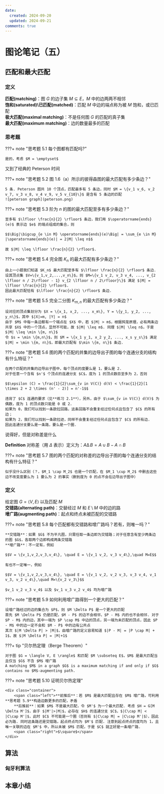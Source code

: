 ```yaml
---
date:
  created: 2024-09-20
  updated: 2024-09-21
comments: true
---
```


# 图论笔记（五）

## 匹配和最大匹配

### 定义

**匹配(matching)**：图 $G$ 的边子集 $M \subseteq E$，$M$ 中的边两两不相邻  
**饱和(saturated)\\已匹配(matched)**：匹配 $M$ 中边的端点称为被 $M$ 饱和，或已匹配  
**极大匹配(maximal matching)**：不是任何图 $G$ 的匹配的真子集  
**最大匹配(maximum matching)**：边的数量最多的匹配  

### 思考题

???+ note "思考题 5.1  每个图都有匹配吗?"

    是的，考虑 $M = \emptyset$

又到了经典的 Peterson 时间

<!-- $$\operatorname{ker} f=\{g\in G:f(g)=e_{H}\}{\mbox{.}}$$

``` latex title="block syntax"
$$
\operatorname{ker} f=\{g\in G:f(g)=e_{H}\}{\mbox{.}}
$$
```

<div class="result" markdown>

$$
\operatorname{ker} f=\{g\in G:f(g)=e_{H}\}{\mbox{.}}
$$

</div>

The homomorphism $f$ is injective if and only if its kernel is only the
singleton set $e_G$, because otherwise $\exists a,b\in G$ with $a\neq b$ such
that $f(a)=f(b)$. -->

???+ note "思考题 5.2  图 1.6（a）所示的彼得森图的最大匹配有多少条边？"

    5 条. Peterson 图共 10 个顶点，匹配最多有 5 条边，同时 $M = \{v_1 v_6, v_2 v_7, v_3 v_8, v_4 v_9, v_5 v_{10}\}$ 是含有 5 条边的匹配
    ![peterson graph](peterson.png)

???+ note "思考题 5.3  阶为 $n$ 的图的最大匹配至多有多少条边？"

    至多有 $\lfloor \frac{n}{2} \rfloor$ 条边，我们用 $\operatorname{ends}(e)$ 表示边 $e$ 的端点组成的集合，则

    $$\Big|\bigcup_{e \in M} \operatorname{ends}(e)\Big| = \sum_{e \in M} |\operatorname{ends}(e)| = 2|M| \leq n$$

    故 $|M| \leq \lfloor \frac{n}{2} \rfloor$. 

???+ note "思考题 5.4  完全图 $K_n$ 的最大匹配有多少条边？"

    由上一小题我们知道 $K_n$ 最大匹配至多有 $\lfloor \frac{n}{2} \rfloor$ 条边.   
    设其顶点集 $V=\{v_1,v_2,...,v_n\}$，则 $M=\{v_1 v_2, v_3 v_4, ..., v_{2 \lfloor n / 2\rfloor - 1} v_{2 \lfloor n / 2\rfloor}\}$ 满足 $|M| = \lfloor \frac{n}{2} \rfloor$.   
    因此最大匹配恰有 $\lfloor \frac{n}{2} \rfloor$ 条边. 

???+ note "思考题 5.5  完全二分图 $K_{m,n}$ 的最大匹配有多少条边？"

    设对应的顶点集划分为 $X = \{x_1, x_2, ..., x_m\}, Y = \{y_1, y_2, ..., y_n\}$，其中 $|X|=m, |Y| = n$  
    由于 $M$ 中每一条边都有一个端点在 $X$ 中，若 $|M| > m$，根据鸽笼原理，必有两条边共享 $X$ 中的一个顶点，显然不可能，故 $|M| \leq m$. 同理 $|M| \leq n$，于是 $|M| \leq \min \{m, n\}$  
    令 $s = \min \{m,n\}$，则 $M = \{x_1 y_1, x_2 y_2, ..., x_s y_s\}$ 满足 $|M| = \min \{m, n\}$，即最大匹配有 $\min \{m, n\}$ 条边. 

???+ note "思考题 5.6  图的两个匹配的并集的边导出子图的每个连通分支的结构有什么特征？"

    在两个匹配的并集的边导出子图中，每个顶点的度要么是 1，要么是 2.  
    对于任意一个含有 $n'$ 个顶点的连通分支 $C$，度为 1 的顶点数目至多为 2，否则
    
    $$\epsilon (C) = \frac{1}{2}\sum_{v in V(C)} d(V) < \frac{1}{2}[1 \times 2 + 2 \times (n' - 2)] = n'-1$$

    违背了 $C$ 连通的要求（见**练习 2.1**），另外，由于 $\sum_{v in V(C)} d(V)$ 为偶数，度为 1 的顶点数只能是 0 或 2.   
    如果为 0，我们可以找到一条欧拉回路，这条回路不会重复经过任何点且包含了 $C$ 的所有边；   
    如果为 2，我们可以找到一条欧拉迹，同样不会重复经过任何点且包含了 $C$ 的所有边.   
    因此连通分支要么是一条路，要么是一个圈. 

说得好，但是对称差是什么

**Definition**  对称差（用 $\Delta$ 表示）定义为：$A \operatorname{\Delta} B = A \cup  B - A \cap B$

???+ note "思考题 5.7  图的两个匹配的对称差的边导出子图的每个连通分支的结构有什么特征？"

    似乎没什么区别（？，$M_1 \cap M_2$ 也是一个匹配，在 $M_1 \cup M_2$ 中删去这些边不改变度要么为 1 要么为 2 的事实（删到度为 0 的点不会在边导出子图中）

### 定义

给定图 $G = \langle V, E \rangle$ 以及匹配 $M$  
**交错路(alternating path)**：交替经过 $M$ 和 $E \setminus M$ 中的边的路  
**增广路(augmenting path)**：起点和终点未被匹配的交错路

???+ note "思考题 5.8  每个匹配都有交错路和增广路吗？若有，则唯一吗？"

    **交错路**：如果 $G$ 不为平凡图，只需任取一条边即为交错路；对于任意含有至少两条边的图 $G$，各取两个边即构成两条交错路  
    **增广路**：不一定有，例如

    $$V = \{v_1,v_2,v_3,v_4\}, \quad E = \{v_1 v_2, v_3 v_4\},\quad M=E$$

    有也不一定唯一，例如

    $$V = \{v_1,v_2,v_3,v_4\}, \quad E = \{v_1 v_2, v_2 v_3, v_3 v_4, v_1 v_3, v_2 v_4\},\quad M=\{v_2 v_3\}$$

    $v_1 v_2 v_3 v_4$ 以及 $v_1 v_3 v_2 v_4$ 均为增广路

???+ note "思考题 5.9  如何利用增广路得到一个更大的匹配？"

    设增广路经过的边的集合为 $P$，则 $M \Delta P$ 是一个更大的匹配  
    首先 $M \Delta P$ 仍是匹配，$M - P$ 的边不会相邻，$P - M$ 内的也不会相邻. 对于 $P - M$ 内的边，其中一端为 $P \cap M$ 中边的顶点，另一端为未匹配的顶点，因此 $P - M$ 中的边一定不会和 $M - P$ 中的边有公共点  
    其次 $|M \Delta P| > |M|$，由增广路的定义容易知道 $|P - M| = |P \cap M| + 1$，故 $|M \Delta P| = |M|+1$

???+ tip "贝尔热定理（Berge Theorem）"

    对于图 $G = \langle V, E \rangle$ 和匹配 $M \subseteq E$，$M$ 是最大匹配当且仅当 $G$ 不含 $M$ 增广路  
    A matching $M$ in a graph $G$ is a maximum matching if and only if $G$ contains no $M$-augmenting path.

<head>
    <meta charset="UTF-8">
    <meta name="viewport" content="width=device-width, initial-scale=1.0">
    <title>文字对齐</title>
    <style>
        .left {
            float: left;
        }
        .right {
            float: right;
        }
        .container {
            width: 100%;
            overflow: hidden; /* 清除浮动 */
        }
    </style>
</head>

???+ note "思考题 5.10  证明贝尔热定理"

    <div class="container">
        <span class="left">**前推后**：若 $M$ 是最大匹配且存在 $M$ 增广路，可利用**思考题 5.9**构造边数更多的匹配，矛盾   
        **后推前**：如果 $M$ 不是最大匹配，令 $M'$ 为一个最大匹配. 考虑 $H = G[M \Delta M']$，由于 $|M'|>|M|$，必存在 $H$ 的连通分支 $C$，$|C\cap M| < |C\cap M'|$，此时 $C$ 不可能是一个圈（否则有 $|C\cap M| = |C\cap M'|$），因此必为路. 同时这条路还是交错路，起点终点均为 $M'$ 匹配. 注意到起点终点的度均为 1，且唯一关联的边在 $M'$ 中，所以未被 $M$ 匹配，于是 $C$ 就正好是一条增广路. 
        <span class="right">$\square$</span>
    </div>



## 算法

### 匈牙利算法



## 本章小结